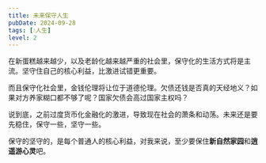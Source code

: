 ```yaml
---
title: 未来保守人生
pubDate: 2024-09-28
tags: [💧人生]
level: 2
---
```


在新蛋糕越来越少，以及老龄化越来越严重的社会里，保守化的生活方式将是主流。坚守住自己的核心利益，比激进试错更重要。

而且保守化社会里，金钱伦理将让位于道德伦理。欠债还钱是否真的天经地义？如果对方养家糊口都不够了呢？国家欠债会高过国家主权吗？

说到底，之前过度货币化金融化的激进，导致现在社会的萧条和动荡。未来还是要先稳住，保守一些，坚守一些。

保守的坚守的，是每个普通人的核心利益，对我来说，至少要保住**新自然家园**和**逍遥游心灵**吧。
